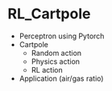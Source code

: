 # RL_Cartpole
- Perceptron using Pytorch
- Cartpole
  - Random action
  - Physics action
  - RL action
- Application (air/gas ratio)

